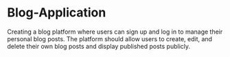 # Blog-Application
 Creating a blog platform where users can sign up and log in to manage their personal blog posts. The platform should allow users to create, edit, and delete their own blog posts and display published posts publicly.
